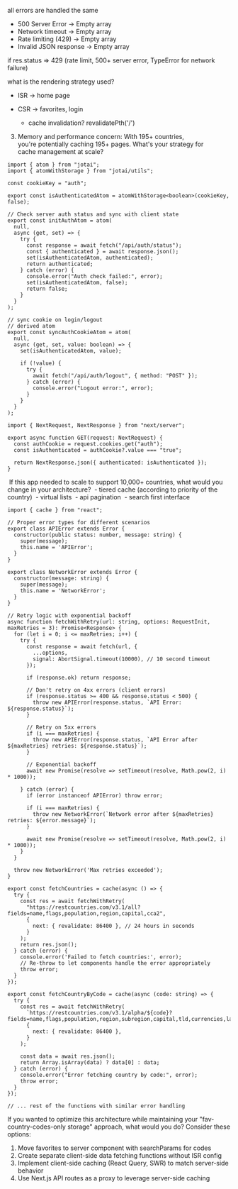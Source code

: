 all errors are handled the same
- 500 Server Error → Empty array
- Network timeout → Empty array
- Rate limiting (429) → Empty array
- Invalid JSON response → Empty array

if res.status => 429 (rate limit, 500+ server error, TypeError for network failure)

what is the rendering strategy used?
- ISR -> home page
- CSR -> favorites, login


	- cache invalidation? revalidatePth('/')


3. Memory and performance concern: With 195+ countries, you're potentially caching 195+ pages. What's your strategy for cache management at scale?

```
import { atom } from "jotai";
import { atomWithStorage } from "jotai/utils";

const cookieKey = "auth";

export const isAuthenticatedAtom = atomWithStorage<boolean>(cookieKey, false);

// Check server auth status and sync with client state
export const initAuthAtom = atom(
  null,
  async (get, set) => {
    try {
      const response = await fetch("/api/auth/status");
      const { authenticated } = await response.json();
      set(isAuthenticatedAtom, authenticated);
      return authenticated;
    } catch (error) {
      console.error("Auth check failed:", error);
      set(isAuthenticatedAtom, false);
      return false;
    }
  }
);

// sync cookie on login/logout
// derived atom
export const syncAuthCookieAtom = atom(
  null,
  async (get, set, value: boolean) => {
    set(isAuthenticatedAtom, value);

    if (!value) {
      try {
        await fetch("/api/auth/logout", { method: "POST" });
      } catch (error) {
        console.error("Logout error:", error);
      }
    }
  }
);
```

```
import { NextRequest, NextResponse } from "next/server";

export async function GET(request: NextRequest) {
  const authCookie = request.cookies.get("auth");
  const isAuthenticated = authCookie?.value === "true";
  
  return NextResponse.json({ authenticated: isAuthenticated });
}
```


 If this app needed to scale to support 10,000+ countries, what would you change in your architecture?
 - tiered cache (according to priority of the country)
 - virtual lists
 - api pagination
 - search first interface


```
import { cache } from "react";

// Proper error types for different scenarios
export class APIError extends Error {
  constructor(public status: number, message: string) {
    super(message);
    this.name = 'APIError';
  }
}

export class NetworkError extends Error {
  constructor(message: string) {
    super(message);
    this.name = 'NetworkError';
  }
}

// Retry logic with exponential backoff
async function fetchWithRetry(url: string, options: RequestInit, maxRetries = 3): Promise<Response> {
  for (let i = 0; i <= maxRetries; i++) {
    try {
      const response = await fetch(url, {
        ...options,
        signal: AbortSignal.timeout(10000), // 10 second timeout
      });
      
      if (response.ok) return response;
      
      // Don't retry on 4xx errors (client errors)
      if (response.status >= 400 && response.status < 500) {
        throw new APIError(response.status, `API Error: ${response.status}`);
      }
      
      // Retry on 5xx errors
      if (i === maxRetries) {
        throw new APIError(response.status, `API Error after ${maxRetries} retries: ${response.status}`);
      }
      
      // Exponential backoff
      await new Promise(resolve => setTimeout(resolve, Math.pow(2, i) * 1000));
      
    } catch (error) {
      if (error instanceof APIError) throw error;
      
      if (i === maxRetries) {
        throw new NetworkError(`Network error after ${maxRetries} retries: ${error.message}`);
      }
      
      await new Promise(resolve => setTimeout(resolve, Math.pow(2, i) * 1000));
    }
  }
  
  throw new NetworkError('Max retries exceeded');
}

export const fetchCountries = cache(async () => {
  try {
    const res = await fetchWithRetry(
      "https://restcountries.com/v3.1/all?fields=name,flags,population,region,capital,cca2",
      {
        next: { revalidate: 86400 }, // 24 hours in seconds
      }
    );
    return res.json();
  } catch (error) {
    console.error('Failed to fetch countries:', error);
    // Re-throw to let components handle the error appropriately
    throw error;
  }
});

export const fetchCountryByCode = cache(async (code: string) => {
  try {
    const res = await fetchWithRetry(
      `https://restcountries.com/v3.1/alpha/${code}?fields=name,flags,population,region,subregion,capital,tld,currencies,languages,borders,cca2`,
      {
        next: { revalidate: 86400 },
      }
    );

    const data = await res.json();
    return Array.isArray(data) ? data[0] : data;
  } catch (error) {
    console.error("Error fetching country by code:", error);
    throw error;
  }
});

// ... rest of the functions with similar error handling

```


If you wanted to optimize this architecture while maintaining your "fav-country-codes-only storage" approach, what would you do?
Consider these options:
1. Move favorites to server component with searchParams for codes
2. Create separate client-side data fetching functions without ISR config
3. Implement client-side caching (React Query, SWR) to match server-side behavior
4. Use Next.js API routes as a proxy to leverage server-side caching